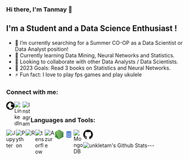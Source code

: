 ### Hi there, I'm Tanmay 👋

## I'm a Student and a Data Science Enthusiast !
- 🔭 I’m currently searching for a Summer CO-OP as a Data Scientist or Data Analyst position!
- 🌱 Currently learning Data Mining, Neural Networks and Statistics.
- 👯 Looking to collaborate with other Data Analysts / Data Scientists.
- 🥅 2023 Goals: Read 3 books on Statistics and Neural Networks.
- ⚡ Fun fact: I love to play fps games and play ukulele

### Connect with me:

[<img align="left" alt="Portfolio" width="22px" src="https://raw.githubusercontent.com/iconic/open-iconic/master/svg/globe.svg" />](https://tanmay.live)
[<img align="left" alt="LinkedIn" width="22px" src="https://cdn.jsdelivr.net/npm/simple-icons@v3/icons/linkedin.svg" />](https://www.linkedin.com/in/tam27/)
[<img align="left" alt="Instagram" width="22px" src="https://cdn.jsdelivr.net/npm/simple-icons@v3/icons/instagram.svg" />](https://www.instagram.com/unkletam/)

<br />

### Languages and Tools:

[<img align="left" alt="Jupyter" width="26px" src="https://upload.wikimedia.org/wikipedia/commons/thumb/3/38/Jupyter_logo.svg/1200px-Jupyter_logo.svg.png" />](https://https://github.com/unkletam)
[<img align="left" alt="Python" width="26px" src="https://upload.wikimedia.org/wikipedia/commons/thumb/c/c3/Python-logo-notext.svg/600px-Python-logo-notext.svg.png" />](https://https://github.com/unkletam)
[<img align="left" alt="R" width="26px" src="https://www.r-project.org/logo/Rlogo.png" />](https://https://github.com/unkletam)
[<img align="left" alt="tensorflow" width="26px" src="https://upload.wikimedia.org/wikipedia/commons/thumb/2/2d/Tensorflow_logo.svg/1200px-Tensorflow_logo.svg.png" />](https://https://github.com/unkletam)
[<img align="left" alt="Azure" width="26px" src="https://www.pngfind.com/pngs/m/597-5975946_microsoft-azure-logo-svg-hd-png-download.png" />](https://https://github.com/unkletam)
[<img align="left" alt="Node.js" width="26px" src="https://raw.githubusercontent.com/github/explore/80688e429a7d4ef2fca1e82350fe8e3517d3494d/topics/nodejs/nodejs.png" />](https://https://github.com/unkletam)
[<img align="left" alt="SQL" width="26px" src="https://raw.githubusercontent.com/github/explore/80688e429a7d4ef2fca1e82350fe8e3517d3494d/topics/sql/sql.png" />](https://https://github.com/unkletam)
[<img align="left" alt="MongoDB" width="26px" src="https://www.clipartmax.com/png/middle/114-1147615_mongodb-leaf-open-source-nosql-database-startups-mongodb-logo.png" />](https://https://github.com/unkletam)
[<img align="left" alt="GitHub" width="26px" src="https://raw.githubusercontent.com/github/explore/78df643247d429f6cc873026c0622819ad797942/topics/github/github.png" />](https://https://github.com/unkletam)

<br />
<br />
---
<img align="left" alt="unkletam's Github Stats" src="https://github-readme-stats.vercel.app/api?username=unkletam&show_icons=true&hide_border=true&theme=tokyonight" />
